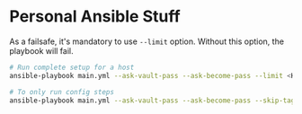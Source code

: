 # Personal Ansible Stuff

As a failsafe, it's mandatory to use `--limit` option.
Without this option, the playbook will fail.

```bash
# Run complete setup for a host
ansible-playbook main.yml --ask-vault-pass --ask-become-pass --limit <HOSTNAME>

# To only run config steps
ansible-playbook main.yml --ask-vault-pass --ask-become-pass --skip-tags setup --limit <HOSTNAME>
```